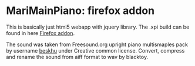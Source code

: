 # MariMainPiano: firefox addon

This is basically just html5 webapp with jquery library.
The .xpi build can be found in here [Firefox addon](https://addons.mozilla.org/en-US/firefox/addon/marimainpiano/).

The sound was taken from Freesound.org upright piano multismaples pack by username [beskhu](http://www.freesound.org/people/beskhu/) under Creative common license.
Convert, compress and rename the sound from aiff format to wav by blacktoy.
